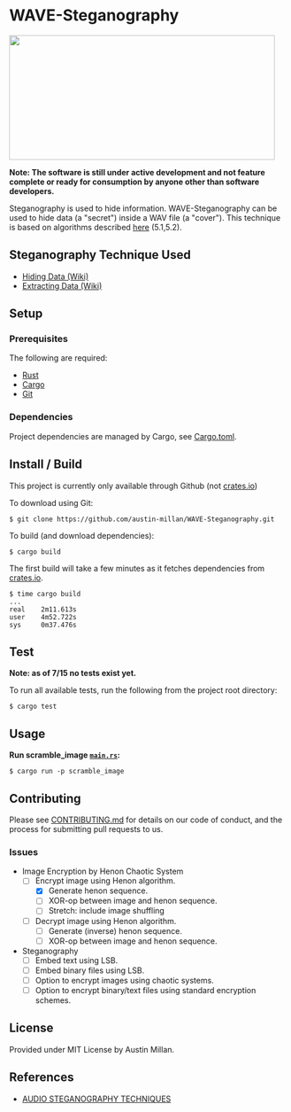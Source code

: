 # WAVE-Steganography
<img src="https://cdn-images-1.medium.com/max/1400/1*dQyfOpFWmSxrmdOcQgW6OQ.jpeg" width="480" height="225">

**Note: The software is still under active development and not
feature complete or ready for consumption by anyone other than
software developers.**

Steganography is used to hide information. WAVE-Steganography can be used
to hide data (a "secret") inside a WAV file (a "cover"). This
technique is based on algorithms described
[here](http://shodhganga.inflibnet.ac.in/bitstream/10603/147552/14/14_chapter%205.pdf)
(5.1,5.2).


## Steganography Technique Used

- [Hiding Data (Wiki)](https://github.com/austin-millan/WAVE-Steganography/wiki/Embedding)
- [Extracting Data (Wiki)](https://github.com/austin-millan/WAVE-Steganography/wiki/Extracting)


## Setup
### Prerequisites
The following are required:
* [Rust](https://www.rust-lang.org/en-US/install.html)
* [Cargo](https://doc.rust-lang.org/cargo/)
* [Git](https://git-scm.com/downloads)


###  Dependencies
Project dependencies are managed by Cargo, see
[Cargo.toml](https://github.com/austin-millan/WAVE-Steganography/blob/master/Cargo.toml).

## Install / Build

This project is currently only available through Github (not [crates.io](https://crates.io/))

To download using Git:

`$ git clone https://github.com/austin-millan/WAVE-Steganography.git`

To build (and download dependencies):

`$ cargo build`

The first build will take a few minutes as it fetches dependencies from
[crates.io](https://crates.io/).

```
$ time cargo build
...
real    2m11.613s
user    4m52.722s
sys     0m37.476s
```


## Test

**Note: as of 7/15 no tests exist yet.**

To run all available tests, run the following from the project root directory:

`$ cargo test`

## Usage

**Run scramble_image
[`main.rs`](https://github.com/austin-millan/WAVE-Steganography/blob/master/src/scramble_image/src/main.rs):**

`$ cargo run -p scramble_image`


## Contributing
Please see
[CONTRIBUTING.md](https://github.com/austin-millan/WAVE-Steganography/blob/master/CONTRIBUTING.md) for details on our code of conduct, and the process for submitting pull requests to us.

### Issues

- Image Encryption by Henon Chaotic System
    - [ ] Encrypt image using Henon algorithm.
        - [x] Generate henon sequence.
        - [ ] XOR-op between image and henon sequence.
        - [ ] Stretch: include image shuffling

    - [ ] Decrypt image using Henon algorithm.
        - [ ] Generate (inverse) henon sequence.
        - [ ] XOR-op between image and henon sequence.

- Steganography
    - [ ] Embed text using LSB.
    - [ ] Embed binary files using LSB.
    - [ ] Option to encrypt images using chaotic systems.
    - [ ] Option to encrypt binary/text files using standard encryption
    schemes.

## License

Provided under MIT License by Austin Millan.

## References

* [AUDIO STEGANOGRAPHY TECHNIQUES](http://shodhganga.inflibnet.ac.in/bitstream/10603/147552/14/14_chapter%205.pdf)